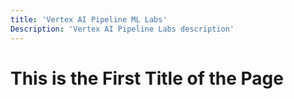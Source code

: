 ```yaml
---
title: 'Vertex AI Pipeline ML Labs'
Description: 'Vertex AI Pipeline Labs description'
---
```


# This is the First Title of the Page